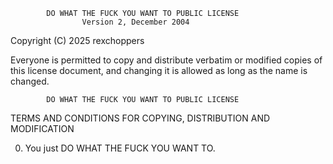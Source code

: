            DO WHAT THE FUCK YOU WANT TO PUBLIC LICENSE
                    Version 2, December 2004

 Copyright (C) 2025 rexchoppers

 Everyone is permitted to copy and distribute verbatim or modified
 copies of this license document, and changing it is allowed as long
 as the name is changed.

            DO WHAT THE FUCK YOU WANT TO PUBLIC LICENSE
   TERMS AND CONDITIONS FOR COPYING, DISTRIBUTION AND MODIFICATION

  0. You just DO WHAT THE FUCK YOU WANT TO.
